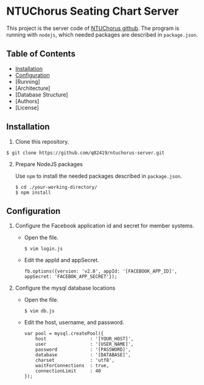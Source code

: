 # NTUChorus Seating Chart Server

This project is the server code of [NTUChorus github](http://ntuchorus.github.io). The program is running with `nodejs`, which needed packages are described in `package.json`.

## Table of Contents

* [Installation](#Installation)
* [Configuration](#Configutation)
* [Running]
* [Architecture]
* [Database Structure]
* [Authors]
* [License]

## Installation

1. Clone this repository.

```
$ git clone https://github.com/q82419/ntuchorus-server.git
```

2. Prepare NodeJS packages

   Use `npm` to install the needed packages described in `package.json`.

   ```
   $ cd ./your-working-directory/
   $ npm install
   ```

## Configuration

1. Configure the Facebook application id and secret for member systems.
   - Open the file.
     ```
     $ vim login.js
     ```
   - Edit the appId and appSecret.
     ```
     fb.options({version: 'v2.8', appId: '[FACEBOOK_APP_ID]', appSecret: 'FACEBOK_APP_SECRET'});
     ```

2. Configure the mysql database locations
   - Open the file.
     ```
     $ vim db.js
     ```
   - Edit the host, username, and password.
     ```
     var pool = mysql.createPool({
         host                : '[YOUR_HOST]',
         user                : '[USER_NAME]',
         password            : '[PASSWORD]',
         database            : '[DATABASE]',
         charset             : 'utf8',
         waitForConnections  : true,
         connectionLimit     : 40
     });
     ```
